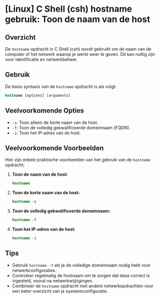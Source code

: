 # [Linux] C Shell (csh) hostname gebruik: Toon de naam van de host

## Overzicht
De `hostname` opdracht in C Shell (csh) wordt gebruikt om de naam van de computer of het netwerk waarop je werkt weer te geven. Dit kan nuttig zijn voor identificatie en netwerkbeheer.

## Gebruik
De basis syntaxis van de `hostname` opdracht is als volgt:

```csh
hostname [options] [arguments]
```

## Veelvoorkomende Opties
- `-s`: Toon alleen de korte naam van de host.
- `-f`: Toon de volledig gekwalificeerde domeinnaam (FQDN).
- `-i`: Toon het IP-adres van de host.

## Veelvoorkomende Voorbeelden
Hier zijn enkele praktische voorbeelden van het gebruik van de `hostname` opdracht:

1. **Toon de naam van de host:**

   ```csh
   hostname
   ```

2. **Toon de korte naam van de host:**

   ```csh
   hostname -s
   ```

3. **Toon de volledig gekwalificeerde domeinnaam:**

   ```csh
   hostname -f
   ```

4. **Toon het IP-adres van de host:**

   ```csh
   hostname -i
   ```

## Tips
- Gebruik `hostname -f` als je de volledige domeinnaam nodig hebt voor netwerkconfiguraties.
- Controleer regelmatig de hostnaam om te zorgen dat deze correct is ingesteld, vooral na netwerkwijzigingen.
- Combineer de `hostname` opdracht met andere netwerkopdrachten voor een beter overzicht van je systeemconfiguratie.